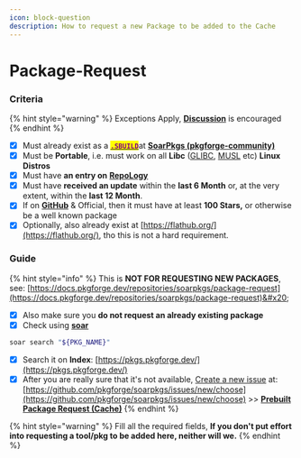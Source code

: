 ```yaml
---
icon: block-question
description: How to request a new Package to be added to the Cache
---
```


# Package-Request

### Criteria

{% hint style="warning" %}
Exceptions Apply, [**Discussion**](https://github.com/pkgforge/pkgcache/issues) is encouraged
{% endhint %}

* [x] Must already exist as a [<mark style="color:purple;">**`.SBUILD`**</mark>](broken-reference)at [**SoarPkgs (pkgforge-community)**](https://github.com/pkgforge/soarpkgs/blob/main/README.md)
* [x] Must be **Portable**, i.e. must work on all **Libc** ([GLIBC](https://www.gnu.org/software/libc/), [MUSL](https://musl.libc.org/) etc) **Linux Distros**
* [x] Must have **an entry on** [**RepoLogy**](https://repology.org/projects/)
* [x] Must have **received an update** within the **last 6 Month** or, at the very extent, within the **last 12 Month**.
* [x] If on [**GitHub**](https://github.com/) & Official, then it must have at least **100 Stars,** or otherwise be a well known package
* [x] Optionally, also already exist at [https://flathub.org/](https://flathub.org/), tho this is not a hard requirement.

### Guide

{% hint style="info" %}
This is **NOT FOR REQUESTING NEW PACKAGES**, see: [https://docs.pkgforge.dev/repositories/soarpkgs/package-request](https://docs.pkgforge.dev/repositories/soarpkgs/package-request)&#x20;

* [x] Also make sure you **do not request an already existing package**
* [x] Check using [**soar**](https://soar.qaidvoid.dev/search)

```bash
soar search "${PKG_NAME}"
```

* [x] Search it on **Index**: [https://pkgs.pkgforge.dev/](https://pkgs.pkgforge.dev/)
* [x] After you are really sure that it's not available, [Create a new issue](https://github.com/pkgforge/soarpkgs/issues/new?assignees=Azathothas\&labels=prebuilt-request\&projects=\&template=2-prebuilt-cache-request.yaml\&title=CacheReq%3A+name_of_the_package) at: [https://github.com/pkgforge/soarpkgs/issues/new/choose](https://github.com/pkgforge/soarpkgs/issues/new/choose) >> [**Prebuilt Package Request (Cache)**](https://github.com/pkgforge/soarpkgs/issues/new?assignees=Azathothas\&labels=prebuilt-request\&projects=\&template=2-prebuilt-cache-request.yaml\&title=CacheReq%3A+name_of_the_package)
{% endhint %}

{% hint style="warning" %}
Fill all the required fields, **If you don't put effort into requesting a tool/pkg to be added here, neither will we.**
{% endhint %}
